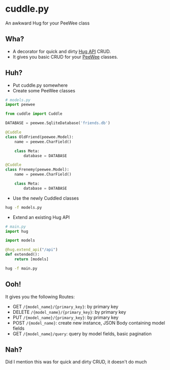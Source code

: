 # cuddle.py
An awkward Hug for your PeeWee class

## Wha?
 - A decorator for quick and dirty [Hug API](https://hugapi.github.io/hug/) CRUD.
 - It gives you basic CRUD for your [PeeWee](http://docs.peewee-orm.com) classes.

## Huh?
 - Put cuddle.py somewhere
 - Create some PeeWee classes

```python
# models.py
import peewee

from cuddle import Cuddle

DATABASE = peewee.SqliteDatabase('friends.db')

@Cuddle
class OldFriend(peewee.Model):
    name = peewee.CharField()

    class Meta:
        database = DATABASE

@Cuddle
class Frenemy(peewee.Model):
    name = peewee.CharField()

    class Meta:
        database = DATABASE
```

 - Use the newly Cuddled classes

```bash
hug -f models.py
```

 - Extend an existing Hug API

```python
# main.py
import hug

import models

@hug.extend_api("/api")
def extended():
    return [models]
```

```bash
hug -f main.py
```

## Ooh!
It gives you the following Routes:
 - GET `/{model_name}/{primary_key}`: by primary key
 - DELETE `/{model_name}/{primary_key}`: by primary key
 - PUT `/{model_name}/{primary_key}`: by primary key
 - POST `/{model_name}`: create new instance, JSON Body containing model fields
 - GET `/{model_name}/query`: query by model fields, basic pagination

## Nah?
Did I mention this was for quick and dirty CRUD, it doesn't do much
